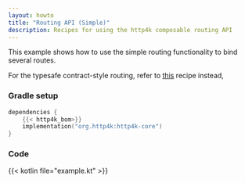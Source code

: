 ```yaml
---
layout: howto
title: "Routing API (Simple)"
description: Recipes for using the http4k composable routing API
---
```

This example shows how to use the simple routing functionality to bind several routes.

For the typesafe contract-style routing, refer to [this](/howto/integrate_with_openapi/) recipe instead,

### Gradle setup

```kotlin
dependencies {
    {{< http4k_bom>}}
    implementation("org.http4k:http4k-core")
}
```

### Code

{{< kotlin file="example.kt" >}}
